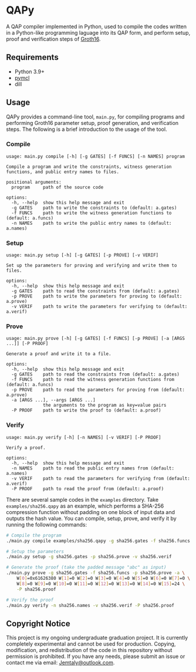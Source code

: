 # QAPy

A QAP compiler implemented in Python, used to compile the codes written in a Python-like programming laguage into its QAP form, and perform setup, proof and verification steps of [Groth16](https://eprint.iacr.org/2016/260.pdf).

## Requirements

- Python 3.9+
- [pymcl](https://github.com/Jemtaly/pymcl)
- dill

## Usage

QAPy provides a command-line tool, `main.py`, for compiling programs and performing Groth16 parameter setup, proof generation, and verification steps. The following is a brief introduction to the usage of the tool.

### Compile

```text
usage: main.py compile [-h] [-g GATES] [-f FUNCS] [-n NAMES] program

Compile a program and write the constraints, witness generation functions, and public entry names to files.

positional arguments:
  program     path of the source code

options:
  -h, --help  show this help message and exit
  -g GATES    path to write the constraints to (default: a.gates)
  -f FUNCS    path to write the witness generation functions to (default: a.funcs)
  -n NAMES    path to write the public entry names to (default: a.names)
```

### Setup

```text
usage: main.py setup [-h] [-g GATES] [-p PROVE] [-v VERIF]

Set up the parameters for proving and verifying and write them to files.

options:
  -h, --help  show this help message and exit
  -g GATES    path to read the constraints from (default: a.gates)
  -p PROVE    path to write the parameters for proving to (default: a.prove)
  -v VERIF    path to write the parameters for verifying to (default: a.verif)
```

### Prove

```text
usage: main.py prove [-h] [-g GATES] [-f FUNCS] [-p PROVE] [-a [ARGS ...]] [-P PROOF]

Generate a proof and write it to a file.

options:
  -h, --help  show this help message and exit
  -g GATES    path to read the constraints from (default: a.gates)
  -f FUNCS    path to read the witness generation functions from (default: a.funcs)
  -p PROVE    path to read the parameters for proving from (default: a.prove)
  -a [ARGS ...], --args [ARGS ...]
              the arguments to the program as key=value pairs
  -P PROOF    path to write the proof to (default: a.proof)
```

### Verify

```text
usage: main.py verify [-h] [-n NAMES] [-v VERIF] [-P PROOF]

Verify a proof.

options:
  -h, --help  show this help message and exit
  -n NAMES    path to read the public entry names from (default: a.names)
  -v VERIF    path to read the parameters for verifying from (default: a.verif)
  -P PROOF    path to read the proof from (default: a.proof)
```

There are several sample codes in the `examples` directory. Take `examples/sha256.qapy` as an example, which performs a SHA-256 compression function without padding on one block of input data and outputs the hash value. You can compile, setup, prove, and verify it by running the following commands:

```bash
# Compile the program
./main.py compile examples/sha256.qapy -g sha256.gates -f sha256.funcs -n sha256.names

# Setup the parameters
./main.py setup -g sha256.gates -p sha256.prove -v sha256.verif

# Generate the proof (take the padded message "abc" as input)
./main.py prove -g sha256.gates -f sha256.funcs -p sha256.prove -a \
    W[0]=0x61626380 W[1]=0 W[2]=0 W[3]=0 W[4]=0 W[5]=0 W[6]=0 W[7]=0 \
    W[8]=0 W[9]=0 W[10]=0 W[11]=0 W[12]=0 W[13]=0 W[14]=0 W[15]=24 \
    -P sha256.proof

# Verify the proof
./main.py verify -n sha256.names -v sha256.verif -P sha256.proof
```

## Copyright Notice

This project is my ongoing undergraduate graduation project. It is currently completely experimental and cannot be used for production. Copying, modification, and redistribution of the code in this repository without permission is prohibited. If you have any needs, please submit an issue or contact me via email: [Jemtaly@outlook.com](mailto:Jemtaly@outlook.com).
